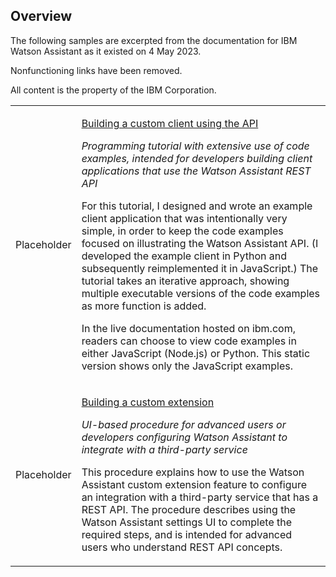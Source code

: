 ## Overview

The following samples are excerpted from the documentation for IBM Watson Assistant as it existed on 4 May 2023.

Nonfunctioning links have been removed.

All content is the property of the IBM Corporation.

<table>
  <tr>
    <td>Placeholder</td>
    <td>
      <p><a href="api-client.html">Building a custom client using the API</a></p>
      <p><i>Programming tutorial with extensive use of code examples, intended for developers building client applications that use the Watson Assistant REST API</i></p>
      <p>For this tutorial, I designed and wrote an example client application that was intentionally very simple, in order to keep the code examples focused on illustrating the Watson Assistant API. (I developed the example client in Python and subsequently reimplemented it in JavaScript.) The tutorial takes an iterative approach, showing multiple executable versions of the code examples as more function is added.</p>
      <p>
      In the live documentation hosted on ibm.com, readers can choose to view code examples in either JavaScript (Node.js) or Python. This static version shows only the JavaScript examples.
      </p>
    </td>
  </tr>
  <tr>
    <td>Placeholder</td>
    <td>
      <p><a href="build-custom-extension.html">Building a custom extension</a></p>
      <p><i>UI-based procedure for advanced users or developers configuring Watson Assistant to integrate with a third-party service</i></p>
      <p>This procedure explains how to use the Watson Assistant custom extension feature to configure an integration with a third-party service that has a REST API. The procedure describes using the Watson Assistant settings UI to complete the required steps, and is intended for advanced users who understand REST API concepts.</p>
    </td>
  </tr>
</table>
